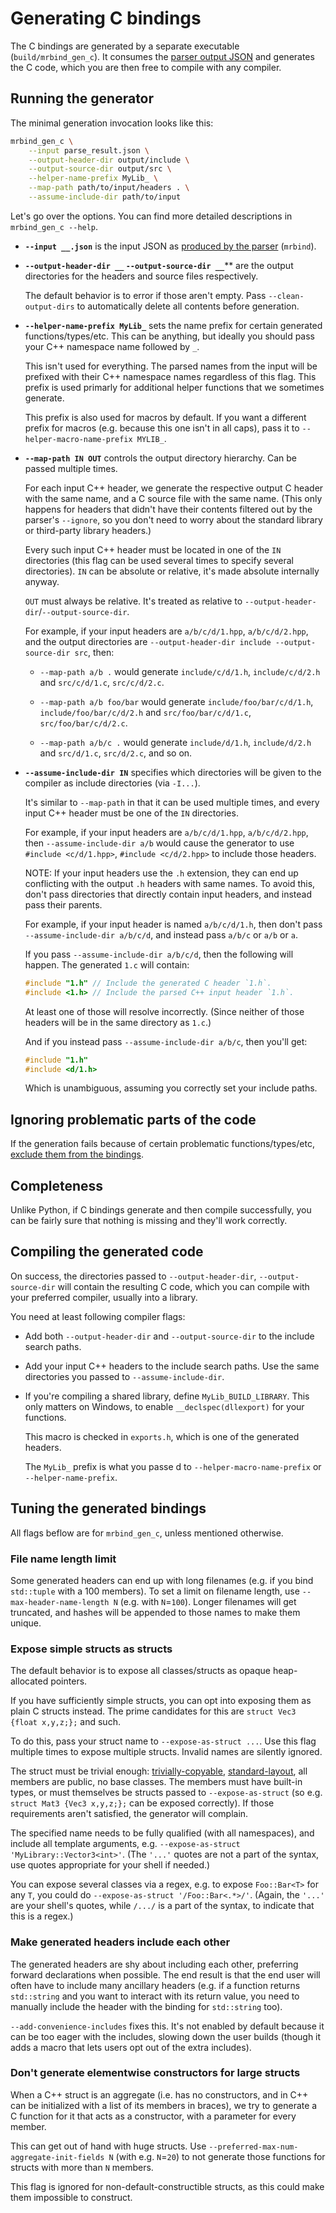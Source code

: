 # Generating C bindings

The C bindings are generated by a separate executable (`build/mrbind_gen_c`). It consumes the [parser output JSON](/docs/running_parser.md) and generates the C code, which you are then free to compile with any compiler.

## Running the generator

The minimal generation invocation looks like this:

```sh
mrbind_gen_c \
    --input parse_result.json \
    --output-header-dir output/include \
    --output-source-dir output/src \
    --helper-name-prefix MyLib_ \
    --map-path path/to/input/headers . \
    --assume-include-dir path/to/input
```

Let's go over the options. You can find more detailed descriptions in `mrbind_gen_c --help`.
* **`--input __.json`** is the input JSON as [produced by the parser](/docs/running_parser.md) (`mrbind`).
* **`--output-header-dir __` `--output-source-dir __`**** are the output directories for the headers and source files respectively.

  The default behavior is to error if those aren't empty. Pass `--clean-output-dirs` to automatically delete all contents before generation.

* **`--helper-name-prefix MyLib_`** sets the name prefix for certain generated functions/types/etc. This can be anything, but ideally you should pass your C++ namespace name followed by `_`.

  This isn't used for everything. The parsed names from the input will be prefixed with their C++ namespace names regardless of this flag. This prefix is used primarly for additional helper functions that we sometimes generate.

  This prefix is also used for macros by default. If you want a different prefix for macros (e.g. because this one isn't in all caps), pass it to `--helper-macro-name-prefix MYLIB_`.

* **`--map-path IN OUT`** controls the output directory hierarchy. Can be passed multiple times.

  For each input C++ header, we generate the respective output C header with the same name, and a C source file with the same name. (This only happens for headers that didn't have their contents filtered out by the parser's `--ignore`, so you don't need to worry about the standard library or third-party library headers.)

  Every such input C++ header must be located in one of the `IN` directories (this flag can be used several times to specify several directories). `IN` can be absolute or relative, it's made absolute internally anyway.

  `OUT` must always be relative. It's treated as relative to `--output-header-dir`/`--output-source-dir`.

  For example, if your input headers are `a/b/c/d/1.hpp`, `a/b/c/d/2.hpp`, and the output directories are `--output-header-dir include --output-source-dir src`, then:

  * `--map-path a/b .` would generate `include/c/d/1.h`, `include/c/d/2.h` and `src/c/d/1.c`, `src/c/d/2.c`.

  * `--map-path a/b foo/bar` would generate `include/foo/bar/c/d/1.h`, `include/foo/bar/c/d/2.h` and `src/foo/bar/c/d/1.c`, `src/foo/bar/c/d/2.c`.

  * `--map-path a/b/c .` would generate `include/d/1.h`, `include/d/2.h` and `src/d/1.c`, `src/d/2.c`, and so on.

* **`--assume-include-dir IN`** specifies which directories will be given to the compiler as include directories (via `-I...`).

  It's similar to `--map-path` in that it can be used multiple times, and every input C++ header must be one of the `IN` directories.

  For example, if your input headers are `a/b/c/d/1.hpp`, `a/b/c/d/2.hpp`, then `--assume-include-dir a/b` would cause the generator to use `#include <c/d/1.hpp>`, `#include <c/d/2.hpp>` to include those headers.

  NOTE: If your input headers use the `.h` extension, they can end up conflicting with the output `.h` headers with same names. To avoid this, don't pass directories that directly contain input headers, and instead pass their parents.

  For example, if your input header is named `a/b/c/d/1.h`, then don't pass `--assume-include-dir a/b/c/d`, and instead pass `a/b/c` or `a/b` or `a`.

  If you pass `--assume-include-dir a/b/c/d`, then the following will happen. The generated `1.c` will contain:

  ```c
  #include "1.h" // Include the generated C header `1.h`.
  #include <1.h> // Include the parsed C++ input header `1.h`.
  ```
  At least one of those will resolve incorrectly. (Since neither of those headers will be in the same directory as `1.c`.)

  And if you instead pass `--assume-include-dir a/b/c`, then you'll get:
  ```c
  #include "1.h"
  #include <d/1.h>
  ```
  Which is unambiguous, assuming you correctly set your include paths.

## Ignoring problematic parts of the code

If the generation fails because of certain problematic functions/types/etc, [exclude them from the bindings](/docs/skipping_entities.md).

## Completeness

Unlike Python, if C bindings generate and then compile successfully, you can be fairly sure that nothing is missing and they'll work correctly.

## Compiling the generated code

On success, the directories passed to `--output-header-dir`, `--output-source-dir` will contain the resulting C code, which you can compile with your preferred compiler, usually into a library.

You need at least following compiler flags:

* Add both `--output-header-dir` and `--output-source-dir` to the include search paths.

* Add your input C++ headers to the include search paths. Use the same directories you passed to `--assume-include-dir`.

* If you're compiling a shared library, define `MyLib_BUILD_LIBRARY`. This only matters on Windows, to enable `__declspec(dllexport)` for your functions.

  This macro is checked in `exports.h`, which is one of the generated headers.

  The `MyLib_` prefix is what you passe d to `--helper-macro-name-prefix` or `--helper-name-prefix`.

## Tuning the generated bindings

All flags beflow are for `mrbind_gen_c`, unless mentioned otherwise.

### File name length limit

Some generated headers can end up with long filenames (e.g. if you bind `std::tuple` with a 100 members). To set a limit on filename length, use `--max-header-name-length N` (e.g. with `N`=`100`). Longer filenames will get truncated, and hashes will be appended to those names to make them unique.

### Expose simple structs as structs

The default behavior is to expose all classes/structs as opaque heap-allocated pointers.

If you have sufficiently simple structs, you can opt into exposing them as plain C structs instead. The prime candidates for this are `struct Vec3 {float x,y,z;};` and such.

To do this, pass your struct name to `--expose-as-struct ...`. Use this flag multiple times to expose multiple structs. Invalid names are silently ignored.

The struct must be trivial enough: [trivially-copyable](https://en.cppreference.com/w/cpp/named_req/TriviallyCopyable), [standard-layout](https://en.cppreference.com/w/cpp/language/classes.html#Standard-layout_class), all members are public, no base classes. The members must have built-in types, or must themselves be structs passed to `--expose-as-struct` (so e.g. `struct Mat3 {Vec3 x,y,z;};` can be exposed correctly). If those requirements aren't satisfied, the generator will complain.

The specified name needs to be fully qualified (with all namespaces), and include all template arguments, e.g. `--expose-as-struct 'MyLibrary::Vector3<int>'`. (The `'...'` quotes are not a part of the syntax, use quotes appropriate for your shell if needed.)

You can expose several classes via a regex, e.g. to expose `Foo::Bar<T>` for any `T`, you could do `--expose-as-struct '/Foo::Bar<.*>/'`. (Again,  the `'...'` are your shell's quotes, while `/.../` is a part of the syntax, to indicate that this is a regex.)

### Make generated headers include each other

The generated headers are shy about including each other, preferring forward declarations when possible. The end result is that the end user will often have to include many ancillary headers (e.g. if a function returns `std::string` and you want to interact with its return value, you need to manually include the header with the binding for `std::string` too).

`--add-convenience-includes` fixes this. It's not enabled by default because it can be too eager with the includes, slowing down the user builds (though it adds a macro that lets users opt out of the extra includes).

### Don't generate elementwise constructors for large structs

When a C++ struct is an aggregate (i.e. has no constructors, and in C++ can be initialized with a list of its members in braces), we try to generate a C function for it that acts as a constructor, with a parameter for every member.

This can get out of hand with huge structs. Use `--preferred-max-num-aggregate-init-fields N` (with e.g. `N`=`20`) to not generate those functions for structs with more than `N` members.

This flag is ignored for non-default-constructible structs, as this could make them impossible to construct.
